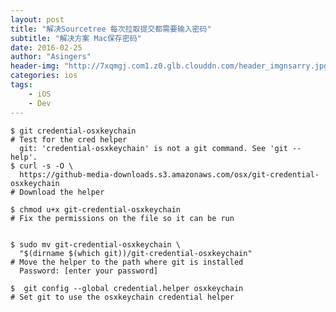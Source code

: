 ```yaml
---
layout: post
title: "解决Sourcetree 每次拉取提交都需要输入密码"
subtitle: "解决方案 Mac保存密码"
date: 2016-02-25 
author: "Asingers"
header-img: "http://7xqmgj.com1.z0.glb.clouddn.com/header_imgnsarry.jpg"
categories: ios
tags:
    - iOS
    - Dev
---
```


	$ git credential-osxkeychain
	# Test for the cred helper
	  git: 'credential-osxkeychain' is not a git command. See 'git --help'.
	$ curl -s -O \
	  https://github-media-downloads.s3.amazonaws.com/osx/git-credential-osxkeychain
	# Download the helper

	$ chmod u+x git-credential-osxkeychain
	# Fix the permissions on the file so it can be run


	$ sudo mv git-credential-osxkeychain \
	  "$(dirname $(which git))/git-credential-osxkeychain"
	# Move the helper to the path where git is installed
	  Password: [enter your password]

	$  git config --global credential.helper osxkeychain
	# Set git to use the osxkeychain credential helper